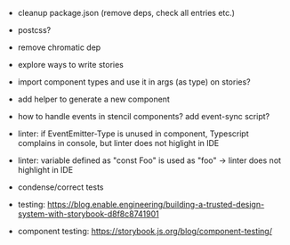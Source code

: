 - cleanup package.json (remove deps, check all entries etc.)
- postcss?
- remove chromatic dep
- explore ways to write stories
- import component types and use it in args (as type) on stories?
- add helper to generate a new component
- how to handle events in stencil components? add event-sync script?
- linter: if EventEmitter-Type is unused in component, Typescript complains in console, but linter does not higlight in IDE
- linter: variable defined as "const Foo" is used as "foo" -> linter does not highlight in IDE
- condense/correct tests

- testing: https://blog.enable.engineering/building-a-trusted-design-system-with-storybook-d8f8c8741901
- component testing: https://storybook.js.org/blog/component-testing/
